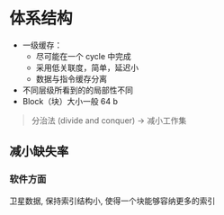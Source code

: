 # 体系结构
- 一级缓存：
	- 尽可能在一个 cycle 中完成
	- 采用低关联度，简单，延迟小
	- 数据与指令缓存分离
- 不同层级所看到的的局部性不同
- Block（块）大小一般 64 b
> 分治法 (divide and conquer) -> 减小工作集

## 减小缺失率
### 软件方面
卫星数据, 保持索引结构小, 使得一个块能够容纳更多的索引